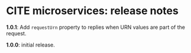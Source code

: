 # CITE microservices: release notes

**1.0.1**:  Add `requestUrn` property to replies when URN values are part of the request.

**1.0.0**: initial release.
